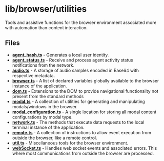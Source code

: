 # lib/browser/utilities
Tools and assistive functions for the browser environment associated more with automation than content interaction.

## Files
<!-- Do not edit below this line.  Contents dynamically populated. -->

* **[agent_hash.ts](agent_hash.ts)**                   - Generates a local user identity.
* **[agent_status.ts](agent_status.ts)**               - Receive and process agent activity status notifications from the network.
* **[audio.ts](audio.ts)**                             - A storage of audio samples encoded in Base64 with respective metadata.
* **[browser.ts](browser.ts)**                         - A list of declared variables globally available to the browser instance of the application.
* **[dom.ts](dom.ts)**                                 - Extensions to the DOM to provide navigational functionality not present from the standard methods
* **[modal.ts](modal.ts)**                             - A collection of utilities for generating and manipulating modals/windows in the browser.
* **[modal_configuration.ts](modal_configuration.ts)** - A single location for storing all modal content configurations by modal type.
* **[network.ts](network.ts)**                         - The methods that execute data requests to the local terminal instance of the application.
* **[remote.ts](remote.ts)**                           - A collection of instructions to allow event execution from outside the browser, like a remote control.
* **[util.ts](util.ts)**                               - Miscellaneous tools for the browser environment.
* **[webSocket.ts](webSocket.ts)**                     - Handles web socket events and associated errors. This where most communications from outside the browser are processed.